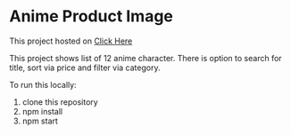# Anime Product Image

This project hosted on [Click Here](https://anime-product-image-git-main-its-nobe.vercel.app)

This project shows list of 12 anime character.
There is option to search for title, sort via price and filter via category.

To run this locally:
1. clone this repository
2. npm install
3. npm start


